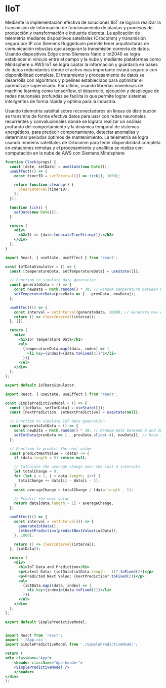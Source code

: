 # IIoT

Mediante la implementación efectiva de soluciones IIoT se lograra realizar la transmisión de información de funcionamiento de plantas y procesos de producción y transformación e industria discreta. La aplicación de telemetría mediante dispositivos satelitales (Orbcomm) y transmisión segura por IP con Siemens Ruggedcom permite tener arquitecturas de comunicación robustas que aseguran la transmisión correcta de datos. Usando dispositivos Edge como Siemens Nano o Iot2040 se logra establecer el vinculo entre el campo y la nube y mediante plataformas como Mindsphere o AWS IoT se logra captar la información y guardarla en bases de datos redundantes donde el activo mas importante estará seguro y con disponibilidad completa. El tratamiento y procesamiento de datos se desarrolla con algoritmos y pipelines establecidos para optimizar el aprendizaje supervisado. Por ultimo, usando librerías novedosas de machine learning como tensorflow, el desarrollo, ejecución y despliegue de redes neuronales profundas se facilita lo que permite lograr sistemas inteligentes de forma rápida y optima para la industria.

Usando telemetría satelital sobre reconectadores en lineas de distribución se transmite de forma efectiva datos para usar con redes neuronales recurrentes y convolucionales donde se lograra realizar un análisis profundo del comportamiento y la dinámica temporal de sistemas energéticos, para predecir comportamiento, detectar anomalías y determinar periodos óptimos de mantenimiento. La telemetría se logra usando modems satelitales de Orbcomm para tener disponibilidad completa en estaciones remotas y el procesamiento y analítica se realiza con computación en la nube de AWS con Siemens Mindsphere

```jsx live
function Clock(props) {
  const [date, setDate] = useState(new Date());
  useEffect(() => {
    const timerID = setInterval(() => tick(), 1000);

    return function cleanup() {
      clearInterval(timerID);
    };
  });

  function tick() {
    setDate(new Date());
  }

  return (
    <div>
      <h2>It is {date.toLocaleTimeString()}.</h2>
    </div>
  );
}
```


```jsx
import React, { useState, useEffect } from 'react';

const IoTDataSimulator = () => {
  const [temperatureData, setTemperatureData] = useState([]);

  // Function to simulate data generation
  const generateData = () => {
    const newData = Math.random() * 30; // Random temperature between 0 and 30
    setTemperatureData(prevData => [...prevData, newData]);
  };

  useEffect(() => {
    const interval = setInterval(generateData, 1000); // Generate new data every second
    return () => clearInterval(interval);
  }, []);

  return (
    <div>
      <h1>IoT Temperature Data</h1>
      <ul>
        {temperatureData.map((data, index) => (
          <li key={index}>{data.toFixed(2)}°C</li>
        ))}
      </ul>
    </div>
  );
};

export default IoTDataSimulator;

import React, { useState, useEffect } from 'react';

const SimplePredictiveModel = () => {
  const [iotData, setIotData] = useState([]);
  const [nextPrediction, setNextPrediction] = useState(null);

  // Function to simulate IoT data generation
  const generateIotData = () => {
    const newData = Math.random() * 30; // Random data between 0 and 30
    setIotData(prevData => [...prevData.slice(-4), newData]); // Keep the last 5 data points
  };

  // Function to predict the next value
  const predictNextValue = (data) => {
    if (data.length < 5) return null;

    // Calculate the average change over the last 4 intervals
    let totalChange = 0;
    for (let i = 1; i < data.length; i++) {
      totalChange += data[i] - data[i - 1];
    }
    const averageChange = totalChange / (data.length - 1);

    // Predict the next value
    return data[data.length - 1] + averageChange;
  };

  useEffect(() => {
    const interval = setInterval(() => {
      generateIotData();
      setNextPrediction(predictNextValue(iotData));
    }, 1000);

    return () => clearInterval(interval);
  }, [iotData]);

  return (
    <div>
      <h1>IoT Data and Prediction</h1>
      <p>Latest Data: {iotData[iotData.length - 1]?.toFixed(2)}</p>
      <p>Predicted Next Value: {nextPrediction?.toFixed(2)}</p>
      <ul>
        {iotData.map((data, index) => (
          <li key={index}>{data.toFixed(2)}</li>
        ))}
      </ul>
    </div>
  );
};

export default SimplePredictiveModel;


import React from 'react';
import './App.css';
import SimplePredictiveModel from './SimplePredictiveModel';

return (
<div className="App">
    <header className="App-header">
    <SimplePredictiveModel />
    </header>
</div>
);


```